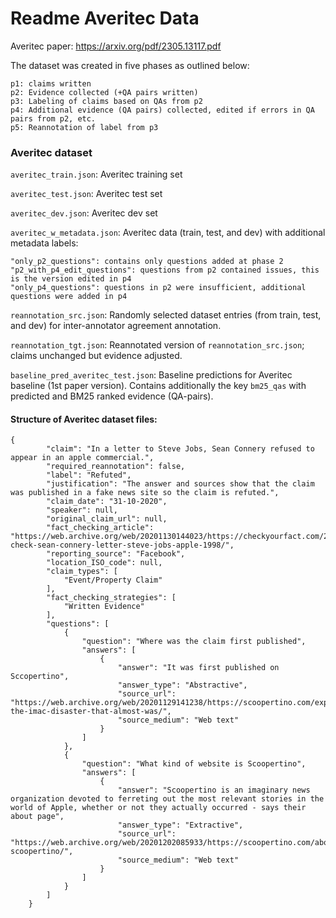 # Readme Averitec Data

Averitec paper: https://arxiv.org/pdf/2305.13117.pdf

The dataset was created in five phases as outlined below:
```
p1: claims written
p2: Evidence collected (+QA pairs written)
p3: Labeling of claims based on QAs from p2
p4: Additional evidence (QA pairs) collected, edited if errors in QA pairs from p2, etc.
p5: Reannotation of label from p3
```

### Averitec dataset 

`averitec_train.json`: Averitec training set

`averitec_test.json`: Averitec test set

`averitec_dev.json`: Averitec dev set

`averitec_w_metadata.json`: Averitec data (train, test, and dev) with additional metadata labels:
```
"only_p2_questions": contains only questions added at phase 2
"p2_with_p4_edit_questions": questions from p2 contained issues, this is the version edited in p4
"only_p4_questions": questions in p2 were insufficient, additional questions were added in p4
```

`reannotation_src.json`: Randomly selected dataset entries (from train, test, and dev) for inter-annotator agreement 
annotation.

`reannotation_tgt.json`: Reannotated version of `reannotation_src.json`; claims unchanged but evidence adjusted.

`baseline_pred_averitec_test.json`: Baseline predictions for Averitec baseline (1st paper version). 
Contains additionally the key `bm25_qas` with predicted and BM25 ranked evidence (QA-pairs).  

#### Structure of Averitec dataset files:
```commandline
{
        "claim": "In a letter to Steve Jobs, Sean Connery refused to appear in an apple commercial.",
        "required_reannotation": false,
        "label": "Refuted",
        "justification": "The answer and sources show that the claim was published in a fake news site so the claim is refuted.",
        "claim_date": "31-10-2020",
        "speaker": null,
        "original_claim_url": null,
        "fact_checking_article": "https://web.archive.org/web/20201130144023/https://checkyourfact.com/2020/11/03/fact-check-sean-connery-letter-steve-jobs-apple-1998/",
        "reporting_source": "Facebook",
        "location_ISO_code": null,
        "claim_types": [
            "Event/Property Claim"
        ],
        "fact_checking_strategies": [
            "Written Evidence"
        ],
        "questions": [
            {
                "question": "Where was the claim first published",
                "answers": [
                    {
                        "answer": "It was first published on Sccopertino",
                        "answer_type": "Abstractive",
                        "source_url": "https://web.archive.org/web/20201129141238/https://scoopertino.com/exposed-the-imac-disaster-that-almost-was/",
                        "source_medium": "Web text"
                    }
                ]
            },
            {
                "question": "What kind of website is Scoopertino",
                "answers": [
                    {
                        "answer": "Scoopertino is an imaginary news organization devoted to ferreting out the most relevant stories in the world of Apple, whether or not they actually occurred - says their about page",
                        "answer_type": "Extractive",
                        "source_url": "https://web.archive.org/web/20201202085933/https://scoopertino.com/about-scoopertino/",
                        "source_medium": "Web text"
                    }
                ]
            }
        ]
    }

```
